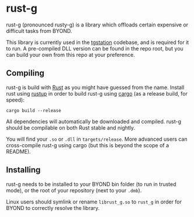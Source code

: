 # rust-g

rust-g (pronounced rusty-g) is a library which offloads certain expensive or difficult
tasks from BYOND.

This library is currently used in the [tgstation] codebase, and is required for it to run.
A pre-compiled DLL version can be found in the repo root, but you can build your own from
this repo at your preference.

## Compiling

rust-g is build with [Rust] as you might have guessed from the name. Install rust using
[rustup] in order to build rust-g using [cargo] (as a release build, for speed):

    cargo build --release

All dependencies will automatically be downloaded and compiled. rust-g should be compilable on
both Rust stable and nightly.

You will find your `.so` or `.dll` in `targets/release`. More advanced users can
cross-compile rust-g using cargo (but this is beyond the scope of a README).

## Installing

rust-g needs to be installed to your BYOND bin folder (to run in trusted mode), or
the root of your repository (next to your `.dmb`).

Linux users should symlink or rename `librust_g.so` to `rust_g` in order for BYOND
to correctly resolve the library.


[tgstation]: https://github.com/tgstation/tgstation
[Rust]: https://rust-lang.org
[cargo]: https://doc.rust-lang.org/cargo/
[rustup]: https://rustup.rs/
